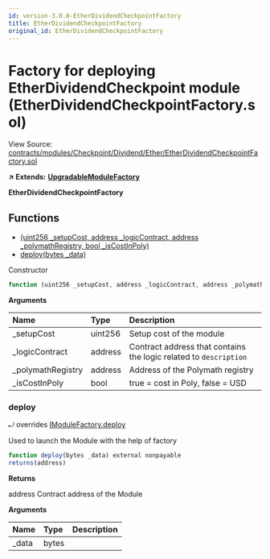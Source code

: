 ```yaml
---
id: version-3.0.0-EtherDividendCheckpointFactory
title: EtherDividendCheckpointFactory
original_id: EtherDividendCheckpointFactory
---
```


# Factory for deploying EtherDividendCheckpoint module \(EtherDividendCheckpointFactory.sol\)

View Source: [contracts/modules/Checkpoint/Dividend/Ether/EtherDividendCheckpointFactory.sol](https://github.com/remon-nashid/polymath-core/tree/0c5593835be9dcec69d8de5b12eb17bc7cd77adc/contracts/modules/Checkpoint/Dividend/Ether/EtherDividendCheckpointFactory.sol)

**↗ Extends:** [**UpgradableModuleFactory**](upgradablemodulefactory.md)

**EtherDividendCheckpointFactory**

## Functions

* [\(uint256 \_setupCost, address \_logicContract, address \_polymathRegistry, bool \_isCostInPoly\)](etherdividendcheckpointfactory.md)
* [deploy\(bytes \_data\)](etherdividendcheckpointfactory.md#deploy)

Constructor

```javascript
function (uint256 _setupCost, address _logicContract, address _polymathRegistry, bool _isCostInPoly) public nonpayable UpgradableModuleFactory
```

**Arguments**

| Name | Type | Description |
| :--- | :--- | :--- |
| \_setupCost | uint256 | Setup cost of the module |
| \_logicContract | address | Contract address that contains the logic related to `description` |
| \_polymathRegistry | address | Address of the Polymath registry |
| \_isCostInPoly | bool | true = cost in Poly, false = USD |

### deploy

⤾ overrides [IModuleFactory.deploy](imodulefactory.md#deploy)

Used to launch the Module with the help of factory

```javascript
function deploy(bytes _data) external nonpayable
returns(address)
```

**Returns**

address Contract address of the Module

**Arguments**

| Name | Type | Description |
| :--- | :--- | :--- |
| \_data | bytes |  |

